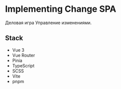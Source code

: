 # Implementing Change SPA

Деловая игра Управление изменениями.

## Stack

- Vue 3
- Vue Router
- Pinia
- TypeScript
- SCSS
- Vite
- pnpm